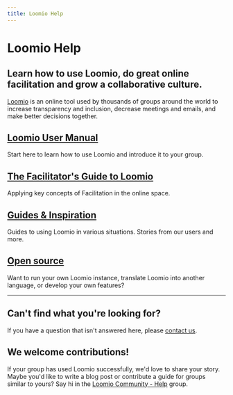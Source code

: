 ```yaml
---
title: Loomio Help
---
```


# Loomio Help

## Learn how to use Loomio, do great online facilitation and grow a collaborative culture.

[Loomio](https://www.loomio.org) is an online tool used by thousands of groups around the world to increase transparency and inclusion, decrease meetings and emails, and make better decisions together.

## [Loomio User Manual](user_manual)
Start here to learn how to use Loomio and introduce it to your group.

## [The Facilitator's Guide to Loomio](facilitators_guide)
Applying key concepts of Facilitation in the online space.

## [Guides & Inspiration](blog_links)
Guides to using Loomio in various situations. Stories from our users and more.

## [Open source](dev_manual)
Want to run your own Loomio instance, translate Loomio into another language, or develop your own features?

***

## Can't find what you're looking for?

If you have a question that isn't answered here, please [contact us](https://www.loomio.org/contact).

## We welcome contributions!

If your group has used Loomio successfully, we'd love to share your story. Maybe you'd like to write a blog post or contribute a guide for groups similar to yours? Say hi in the [Loomio Community - Help](https://www.loomio.org/g/gEn4xSLw/loomio-community-help) group.
